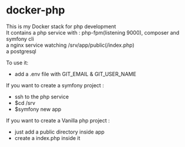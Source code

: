 # docker-php

This is my Docker stack for php development <br>
It contains a php service with : php-fpm(listening 9000), composer and symfony cli <br>
a nginx service watching /srv/app/public(/index.php) <br>
a postgresql <br>

To use it:

- add a .env file with GIT_EMAIL & GIT_USER_NAME

If you want to create a symfony project :

- ssh to the php service
- $cd /srv
- $symfony new app

If you want to create a Vanilla php project :

- just add a public directory inside app
- create a index.php inside it
